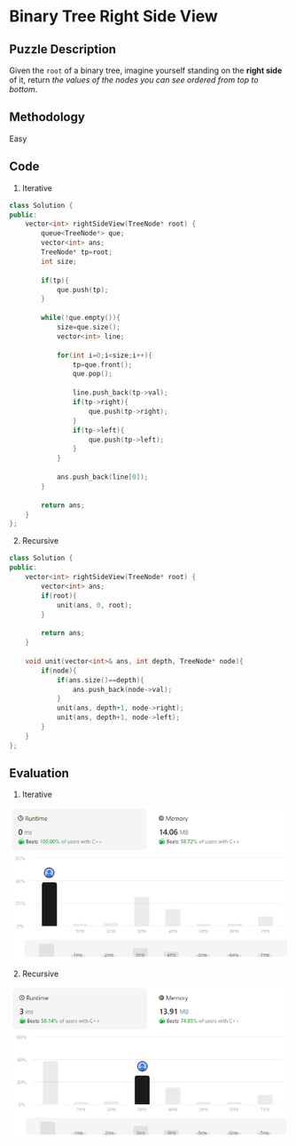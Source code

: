 # Binary Tree Right Side View
## Puzzle Description
Given the `root` of a binary tree, imagine yourself standing on the **right side** of it, return *the values of the nodes you can see ordered from top to bottom*.

## Methodology
Easy

## Code
1. Iterative
```cpp
class Solution {
public:
    vector<int> rightSideView(TreeNode* root) {
        queue<TreeNode*> que;
        vector<int> ans;
        TreeNode* tp=root;
        int size;

        if(tp){
            que.push(tp);
        }

        while(!que.empty()){
            size=que.size();
            vector<int> line;

            for(int i=0;i<size;i++){
                tp=que.front();
                que.pop();

                line.push_back(tp->val);
                if(tp->right){
                    que.push(tp->right);
                }
                if(tp->left){
                    que.push(tp->left);
                }
            }

            ans.push_back(line[0]);
        }

        return ans;
    }
};
```

2. Recursive
```cpp
class Solution {
public:
    vector<int> rightSideView(TreeNode* root) {
        vector<int> ans;
        if(root){
            unit(ans, 0, root);
        }

        return ans;
    }

    void unit(vector<int>& ans, int depth, TreeNode* node){
        if(node){
            if(ans.size()==depth){
                ans.push_back(node->val);
            }
            unit(ans, depth+1, node->right);
            unit(ans, depth+1, node->left);
        }
    }
};
```

## Evaluation
1. Iterative    

![iterative](./5_iterative.png)

2. Recursive    

![recursive](./5_recursive.png)